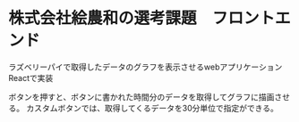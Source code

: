 # 株式会社絵農和の選考課題　フロントエンド

ラズベリーパイで取得したデータのグラフを表示させるwebアプリケーション
Reactで実装

ボタンを押すと、ボタンに書かれた時間分のデータを取得してグラフに描画させる。
カスタムボタンでは、取得してくるデータを30分単位で指定ができる。
